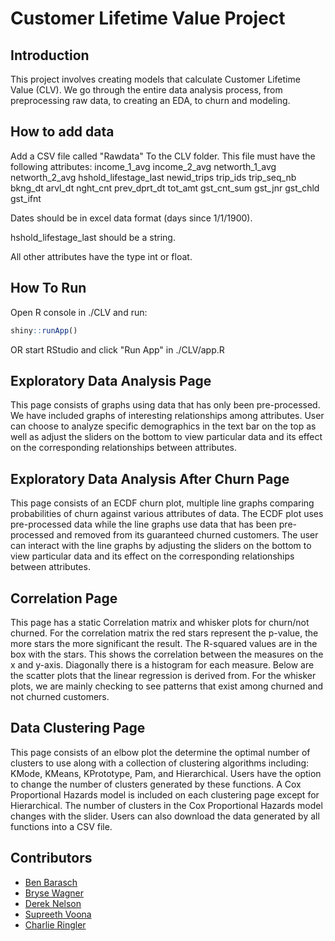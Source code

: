 # Customer Lifetime Value Project

## Introduction

This project involves creating models that calculate Customer Lifetime Value (CLV). We go through the entire data analysis process, from preprocessing raw data, to creating an EDA, to churn and modeling.

## How to add data

Add a CSV file called "Rawdata" To the CLV folder. This file must have the following attributes: 
income_1_avg	income_2_avg	networth_1_avg	networth_2_avg	hshold_lifestage_last	newid_trips	trip_ids	trip_seq_nb	 bkng_dt 	 arvl_dt 	nght_cnt	 prev_dprt_dt 	tot_amt	gst_cnt_sum	gst_jnr	gst_chld	gst_ifnt

Dates should be in excel data format (days since 1/1/1900). 

hshold_lifestage_last should be a string.

All other attributes have the type int or float.

## How To Run

Open R console in ./CLV and run:

```R
shiny::runApp()
```

OR start RStudio and click "Run App" in ./CLV/app.R

## Exploratory Data Analysis Page

This page consists of graphs using data that has only been pre-processed. We have included graphs of interesting relationships among attributes. User can choose to analyze specific demographics in the text bar on the top as well as adjust the sliders on the bottom to view particular data and its effect on the corresponding relationships between attributes. 

## Exploratory Data Analysis After Churn Page

This page consists of an ECDF churn plot, multiple line graphs comparing probabilities of churn against various attributes of data. The ECDF plot uses pre-processed data while the line graphs use data that has been pre-processed and removed from its guaranteed churned customers. The user can interact with the line graphs by adjusting the sliders on the bottom to view particular data and its effect on the corresponding relationships between attributes.

## Correlation Page

This page has a static Correlation matrix and whisker plots for churn/not churned. For the correlation matrix the red stars represent the p-value, the more stars the more significant the result. The R-squared values are in the box with the stars. This shows the correlation between the measures on the x and y-axis. Diagonally there is a histogram for each measure. Below are the scatter plots that the linear regression is derived from. For the whisker plots, we are mainly checking to see patterns that exist among churned and not churned customers.

## Data Clustering Page

This page consists of an elbow plot the determine the optimal number of clusters to use along with a collection of clustering algorithms including: KMode, KMeans, KPrototype, Pam, and Hierarchical. Users have the option to change the number of clusters generated by these functions. A Cox Proportional Hazards model is included on each clustering page except for Hierarchical. The number of clusters in the Cox Proportional Hazards model changes with the slider. Users can also download the data generated by all functions into a CSV file.
## Contributors

- [Ben Barasch](https://github.com/orgs/CSE5915-Team/people/bbarasch)
- [Bryse Wagner](https://github.com/orgs/CSE5915-Team/people/bryse1225)
- [Derek Nelson](https://github.com/orgs/CSE5915-Team/people/Megaden44)
- [Supreeth Voona](https://github.com/orgs/CSE5915-Team/people/supreethvoona)
- [Charlie Ringler](https://github.com/orgs/CSE5915-Team/people/Pike1z)
